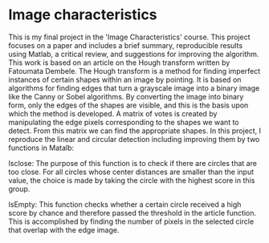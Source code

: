 # Image characteristics
This is my final project in the 'Image Characteristics' course. This project focuses on a paper and includes a brief summary, reproducible results using Matlab, a critical review, and suggestions for improving the algorithm. This work is based on an article on the Hough transform written by Fatoumata Dembele. The Hough transform is a method for finding imperfect instances of certain shapes within an image by pointing. It is based on algorithms for finding edges that turn a grayscale image into a binary image like the Canny or Sobel algorithms. By converting the image into binary form, only the edges of the shapes are visible, and this is the basis upon which the method is developed. A matrix of votes is created by manipulating the edge pixels corresponding to the shapes we want to detect. From this matrix we can find the appropriate shapes. In this project, I reproduce the linear and circular detection including improving them by two functions in Matalb: 

Isclose: The purpose of this function is to check if there are circles that are too close. For all circles whose center distances are smaller than the input value, the choice is made by taking the circle with the highest score in this group.

IsEmpty: This function checks whether a certain circle received a high score by chance and therefore passed the threshold in the article function. This is accomplished by finding the number of pixels in the selected circle that overlap with the edge image.

 

 
